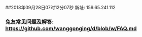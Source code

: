 ##2018年09月28日07时12分07秒 新址: 159.65.241.112
### 兔友常见问题及解答: https://github.com/wanggonging/d/blob/w/FAQ.md
